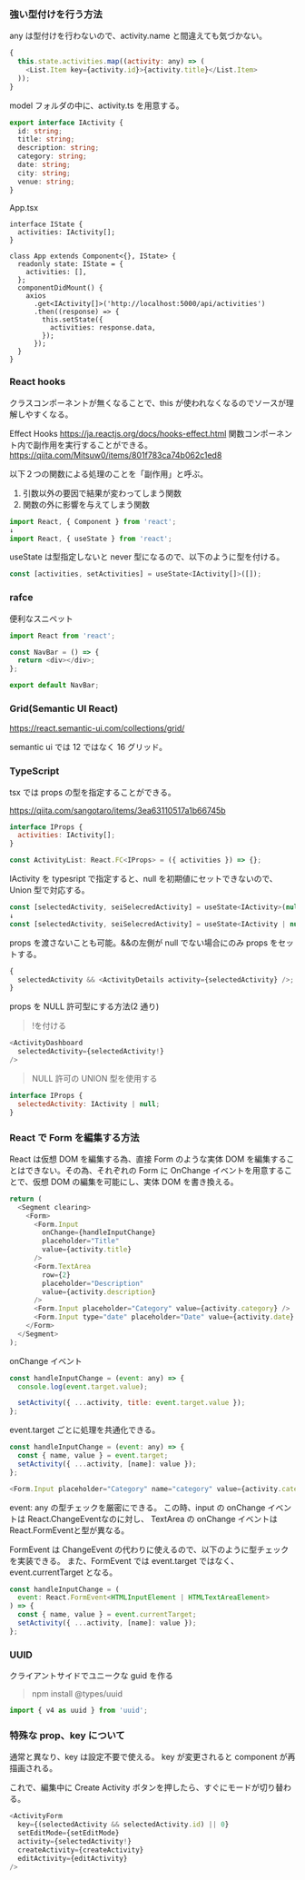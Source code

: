 ### 強い型付けを行う方法

any は型付けを行わないので、activity.name と間違えても気づかない。

```js
{
  this.state.activities.map((activity: any) => (
    <List.Item key={activity.id}>{activity.title}</List.Item>
  ));
}
```

model フォルダの中に、activity.ts を用意する。

```ts
export interface IActivity {
  id: string;
  title: string;
  description: string;
  category: string;
  date: string;
  city: string;
  venue: string;
}
```

App.tsx

```tsx
interface IState {
  activities: IActivity[];
}

class App extends Component<{}, IState> {
  readonly state: IState = {
    activities: [],
  };
  componentDidMount() {
    axios
      .get<IActivity[]>('http://localhost:5000/api/activities')
      .then((response) => {
        this.setState({
          activities: response.data,
        });
      });
  }
}
```

### React hooks

クラスコンポーネントが無くなることで、this が使われなくなるのでソースが理解しやすくなる。

Effect Hooks
https://ja.reactjs.org/docs/hooks-effect.html
関数コンポーネント内で副作用を実行することができる。
https://qiita.com/Mitsuw0/items/801f783ca74b062c1ed8

以下２つの関数による処理のことを「副作用」と呼ぶ。

1. 引数以外の要因で結果が変わってしまう関数
2. 関数の外に影響を与えてしまう関数

```js
import React, { Component } from 'react';
↓
import React, { useState } from 'react';
```

useState は型指定しないと never 型になるので、以下のように型を付ける。

```js
const [activities, setActivities] = useState<IActivity[]>([]);
```

### rafce

便利なスニペット

```js
import React from 'react';

const NavBar = () => {
  return <div></div>;
};

export default NavBar;
```

### Grid(Semantic UI React)

https://react.semantic-ui.com/collections/grid/

semantic ui では 12 ではなく 16 グリッド。

### TypeScript

tsx では props の型を指定することができる。

https://qiita.com/sangotaro/items/3ea63110517a1b66745b

```js
interface IProps {
  activities: IActivity[];
}

const ActivityList: React.FC<IProps> = ({ activities }) => {};
```

IActivity を typesript で指定すると、null を初期値にセットできないので、Union 型で対応する。

```js
const [selectedActivity, seiSelecredActivity] = useState<IActivity>(null);
↓
const [selectedActivity, seiSelecredActivity] = useState<IActivity | null>(null);
```

props を渡さないことも可能。&&の左側が null でない場合にのみ props をセットする。

```js
{
  selectedActivity && <ActivityDetails activity={selectedActivity} />;
}
```

props を NULL 許可型にする方法(2 通り)

> !を付ける

```js
<ActivityDashboard
  selectedActivity={selectedActivity!}
/>
```

> NULL 許可の UNION 型を使用する

```js
interface IProps {
  selectedActivity: IActivity | null;
}
```

### React で Form を編集する方法

React は仮想 DOM を編集する為、直接 Form のような実体 DOM を編集することはできない。その為、それぞれの Form に OnChange イベントを用意することで、仮想 DOM の編集を可能にし、実体 DOM を書き換える。

```js
return (
  <Segment clearing>
    <Form>
      <Form.Input
        onChange={handleInputChange}
        placeholder="Title"
        value={activity.title}
      />
      <Form.TextArea
        row={2}
        placeholder="Description"
        value={activity.description}
      />
      <Form.Input placeholder="Category" value={activity.category} />
      <Form.Input type="date" placeholder="Date" value={activity.date} />
    </Form>
  </Segment>
);
```

onChange イベント

```js
const handleInputChange = (event: any) => {
  console.log(event.target.value);

  setActivity({ ...activity, title: event.target.value });
};
```

event.target ごとに処理を共通化できる。

```js
const handleInputChange = (event: any) => {
  const { name, value } = event.target;
  setActivity({ ...activity, [name]: value });
};

<Form.Input placeholder="Category" name="category" value={activity.category} />;
```

event: any の型チェックを厳密にできる。
この時、input の onChange イベントは React.ChangeEvent<HTMLInputElement>なのに対し、
TextArea の onChange イベントは React.FormEvent<HTMLTextAreaElement>と型が異なる。

FormEvent は ChangeEvent の代わりに使えるので、以下のように型チェックを実装できる。
また、FormEvent では event.target ではなく、event.currentTarget となる。

```js
const handleInputChange = (
  event: React.FormEvent<HTMLInputElement | HTMLTextAreaElement>
) => {
  const { name, value } = event.currentTarget;
  setActivity({ ...activity, [name]: value });
};
```

### UUID

クライアントサイドでユニークな guid を作る

> npm install @types/uuid

```js
import { v4 as uuid } from 'uuid';
```

### 特殊な prop、key について

通常と異なり、key は設定不要で使える。
key が変更されると component が再描画される。

これで、編集中に Create Activity ボタンを押したら、すぐにモードが切り替わる。

```js
<ActivityForm
  key={(selectedActivity && selectedActivity.id) || 0}
  setEditMode={setEditMode}
  activity={selectedActivity!}
  createActivity={createActivity}
  editActivity={editActivity}
/>
```
